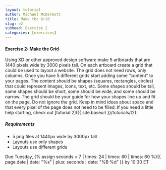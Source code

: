 ```yaml
---
layout: tutorial
author: Michael McDermott
title: Make the Grid
slug: e2
subhead: Exercise 2
categories: [exercises]
---
```

#### Exercise 2: Make the Grid

Using XD or other approved design software make 5 artboards that are 1440 pixels wide by 3000 pixels tall. On each artboard create a grid that could be used to layout a website. The grid does not need rows, only columns. Once you have 5 different grids start adding some “content” to your pages. The content should be shapes (squares, rectangles, circles) that could represent images, icons, text, etc. Some shapes should be tall, some shapes should be short, some should be wide, and some should be narrow. The grid should be your guide for how your shapes line up and fit on the page. Do not ignore the grid. Keep in mind ideas about space and that every pixel of the page does not need to be filled. If you need a little help starting, check out [tutorial 2]({{ site.baseurl }}/tutorials/t2).

##### Requirements

* 5 png files at 1440px wide by 3000px tall
* Layouts use only shapes
* Layouts use different grids

<span class="due">Due Tuesday, {% assign seconds = 7 | times: 24 | times: 60 | times: 60 %}{{ page.date | date: "%s" | plus: seconds | date: "%B %d" }} by 10:30 ET</span>
